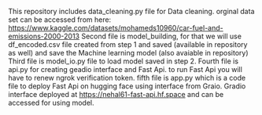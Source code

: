 This repository includes data_cleaning.py file for Data cleaning. orginal data set can be accessed from here: https://www.kaggle.com/datasets/mohameds10960/car-fuel-and-emissions-2000-2013
Second file is model_building, for that we will use df_encoded.csv file created from step 1 and saved (available in repository as well) and save the Machine learning model (also avaiable in repository)
Third file is model_io.py file to load model saved in step 2.
Fourth file is api.py for creating geadio interface and Fast Api. to run Fast Api you will have to renew ngrok verification token. 
fifth file is app.py which is a code file to deploy Fast Api on hugging face using interface from Graio.
Gradio interface deployed at https://nehal61-fast-api.hf.space and can be accessed for using model.
